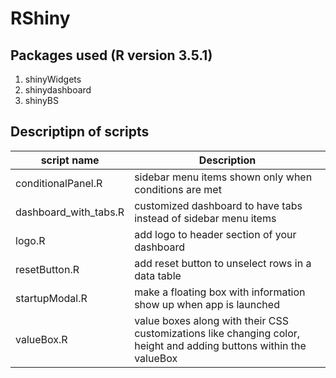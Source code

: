 # RShiny

## Packages used (R version 3.5.1)
1. shinyWidgets
2. shinydashboard
3. shinyBS


## Descriptipn of scripts 
| script name | Description |
|-------------|-------------|
|conditionalPanel.R| sidebar menu items shown only when conditions are met|
|dashboard_with_tabs.R| customized dashboard to have tabs instead of sidebar menu items|
|logo.R| add logo to header section of your dashboard|
|resetButton.R| add reset button to unselect rows in a data table|
|startupModal.R| make a floating box with information show up when app is launched|
|valueBox.R| value boxes along with their CSS customizations like changing color, height and adding buttons within the valueBox|
